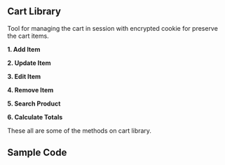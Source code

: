 **Cart Library**
- 

Tool for managing the cart in session with encrypted cookie for preserve the cart items.

**1. Add Item** 

**2. Update Item**

**3. Edit Item**

**4. Remove Item**

**5. Search Product**

**6. Calculate Totals**

These all are some of the methods on cart library.


**Sample Code**
- 


